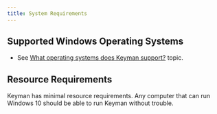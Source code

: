 ```yaml
---
title: System Requirements
---
```


## Supported Windows Operating Systems

* See [What operating systems does Keyman support?](../common/os) topic.

## Resource Requirements

Keyman has minimal resource requirements. Any computer that can run
Windows 10 should be able to run Keyman without trouble.
